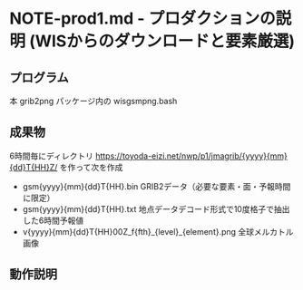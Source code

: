 # NOTE-prod1.md - プロダクションの説明 (WISからのダウンロードと要素厳選)
## プログラム
本 grib2png パッケージ内の wisgsmpng.bash
## 成果物
6時間毎にディレクトリ
https://toyoda-eizi.net/nwp/p1/jmagrib/{yyyy}{mm}{dd}T{HH}Z/
を作って次を作成
* gsm{yyyy}{mm}{dd}T{HH}.bin GRIB2データ（必要な要素・面・予報時間に限定）
* gsm{yyyy}{mm}{dd}T{HH}.txt 地点データデコード形式で10度格子で抽出した6時間予報値
* v{yyyy}{mm}{dd}T{HH}00Z\_f{fth}\_{level}\_{element}.png 全球メルカトル画像
## 動作説明
